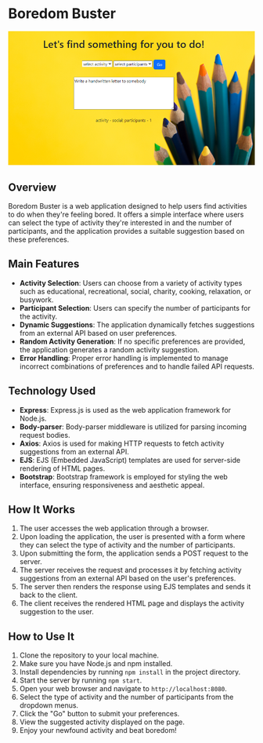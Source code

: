 # Boredom Buster

![alt text](image.png)

## Overview
Boredom Buster is a web application designed to help users find activities to do when they're feeling bored. It offers a simple interface where users can select the type of activity they're interested in and the number of participants, and the application provides a suitable suggestion based on these preferences.

## Main Features
- **Activity Selection**: Users can choose from a variety of activity types such as educational, recreational, social, charity, cooking, relaxation, or busywork.
- **Participant Selection**: Users can specify the number of participants for the activity.
- **Dynamic Suggestions**: The application dynamically fetches suggestions from an external API based on user preferences.
- **Random Activity Generation**: If no specific preferences are provided, the application generates a random activity suggestion.
- **Error Handling**: Proper error handling is implemented to manage incorrect combinations of preferences and to handle failed API requests.

## Technology Used
- **Express**: Express.js is used as the web application framework for Node.js.
- **Body-parser**: Body-parser middleware is utilized for parsing incoming request bodies.
- **Axios**: Axios is used for making HTTP requests to fetch activity suggestions from an external API.
- **EJS**: EJS (Embedded JavaScript) templates are used for server-side rendering of HTML pages.
- **Bootstrap**: Bootstrap framework is employed for styling the web interface, ensuring responsiveness and aesthetic appeal.

## How It Works
1. The user accesses the web application through a browser.
2. Upon loading the application, the user is presented with a form where they can select the type of activity and the number of participants.
3. Upon submitting the form, the application sends a POST request to the server.
4. The server receives the request and processes it by fetching activity suggestions from an external API based on the user's preferences.
5. The server then renders the response using EJS templates and sends it back to the client.
6. The client receives the rendered HTML page and displays the activity suggestion to the user.

## How to Use It
1. Clone the repository to your local machine.
2. Make sure you have Node.js and npm installed.
3. Install dependencies by running `npm install` in the project directory.
4. Start the server by running `npm start`.
5. Open your web browser and navigate to `http://localhost:8080`.
6. Select the type of activity and the number of participants from the dropdown menus.
7. Click the "Go" button to submit your preferences.
8. View the suggested activity displayed on the page.
9. Enjoy your newfound activity and beat boredom!
